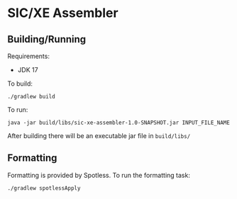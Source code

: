 # SIC/XE Assembler

## Building/Running

Requirements:
- JDK 17

To build:
```
./gradlew build
```

To run:
```
java -jar build/libs/sic-xe-assembler-1.0-SNAPSHOT.jar INPUT_FILE_NAME
```

After building there will be an executable jar file in `build/libs/`

## Formatting

Formatting is provided by Spotless. To run the formatting task:
```
./gradlew spotlessApply
```